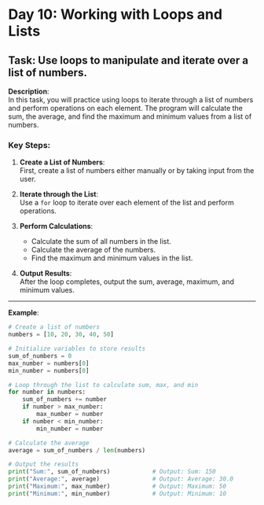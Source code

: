 # Day 10: Working with Loops and Lists

## **Task**: Use loops to manipulate and iterate over a list of numbers.

**Description**:  
In this task, you will practice using loops to iterate through a list of numbers and perform operations on each element. The program will calculate the sum, the average, and find the maximum and minimum values from a list of numbers.

### **Key Steps**:
1. **Create a List of Numbers**:  
   First, create a list of numbers either manually or by taking input from the user.

2. **Iterate through the List**:  
   Use a `for` loop to iterate over each element of the list and perform operations.

3. **Perform Calculations**:
   - Calculate the sum of all numbers in the list.
   - Calculate the average of the numbers.
   - Find the maximum and minimum values in the list.

4. **Output Results**:  
   After the loop completes, output the sum, average, maximum, and minimum values.

---

**Example**:
```python
# Create a list of numbers
numbers = [10, 20, 30, 40, 50]

# Initialize variables to store results
sum_of_numbers = 0
max_number = numbers[0]
min_number = numbers[0]

# Loop through the list to calculate sum, max, and min
for number in numbers:
    sum_of_numbers += number
    if number > max_number:
        max_number = number
    if number < min_number:
        min_number = number

# Calculate the average
average = sum_of_numbers / len(numbers)

# Output the results
print("Sum:", sum_of_numbers)            # Output: Sum: 150
print("Average:", average)               # Output: Average: 30.0
print("Maximum:", max_number)            # Output: Maximum: 50
print("Minimum:", min_number)            # Output: Minimum: 10

